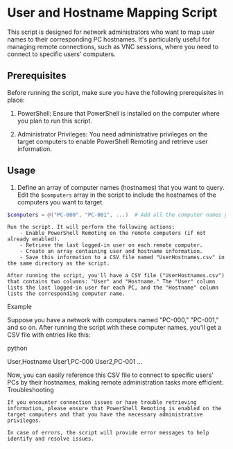 # User and Hostname Mapping Script

This script is designed for network administrators who want to map user names to their corresponding PC hostnames. It's particularly useful for managing remote connections, such as VNC sessions, where you need to connect to specific users' computers.

## Prerequisites

Before running the script, make sure you have the following prerequisites in place:

1. PowerShell: Ensure that PowerShell is installed on the computer where you plan to run this script.

2. Administrator Privileges: You need administrative privileges on the target computers to enable PowerShell Remoting and retrieve user information.

## Usage

1. Define an array of computer names (hostnames) that you want to query. Edit the `$computers` array in the script to include the hostnames of the computers you want to target.

```powershell
$computers = @("PC-000", "PC-001", ...)  # Add all the computer names you want to query
```
    Run the script. It will perform the following actions:
        - Enable PowerShell Remoting on the remote computers (if not already enabled).
        - Retrieve the last logged-in user on each remote computer.
        - Create an array containing user and hostname information.
        - Save this information to a CSV file named "UserHostnames.csv" in the same directory as the script.

    After running the script, you'll have a CSV file ("UserHostnames.csv") that contains two columns: "User" and "Hostname." The "User" column lists the last logged-in user for each PC, and the "Hostname" column lists the corresponding computer name.

Example

Suppose you have a network with computers named "PC-000," "PC-001," and so on. After running the script with these computer names, you'll get a CSV file with entries like this:

python

User,Hostname
User1,PC-000
User2,PC-001
...

Now, you can easily reference this CSV file to connect to specific users' PCs by their hostnames, making remote administration tasks more efficient.
Troubleshooting

    If you encounter connection issues or have trouble retrieving information, please ensure that PowerShell Remoting is enabled on the target computers and that you have the necessary administrative privileges.

    In case of errors, the script will provide error messages to help identify and resolve issues.

